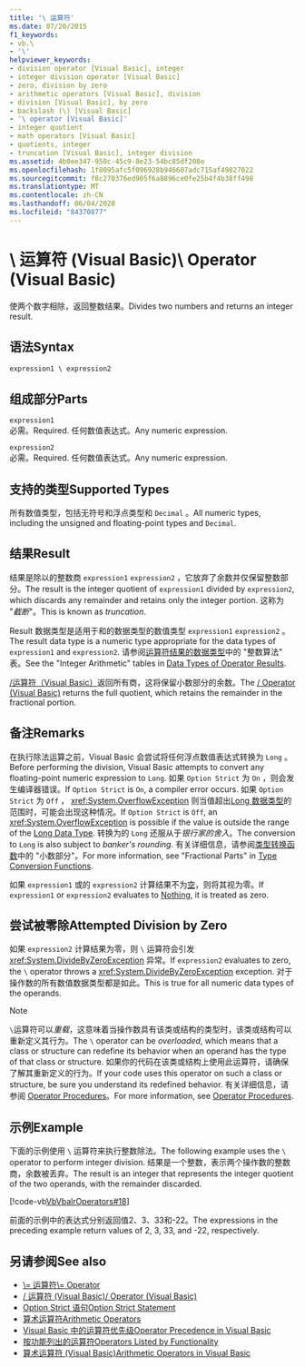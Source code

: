 ```yaml
---
title: '\ 运算符'
ms.date: 07/20/2015
f1_keywords:
- vb.\
- '\'
helpviewer_keywords:
- division operator [Visual Basic], integer
- integer division operator [Visual Basic]
- zero, division by zero
- arithmetic operators [Visual Basic], division
- division [Visual Basic], by zero
- backslash (\) [Visual Basic]
- '\ operator [Visual Basic]'
- integer quotient
- math operators [Visual Basic]
- quotients, integer
- truncation [Visual Basic], integer division
ms.assetid: 4b0ee347-950c-45c9-8e23-54bc85df208e
ms.openlocfilehash: 1f8095afc5f096928b946607adc715af49827022
ms.sourcegitcommit: f8c270376ed905f6a8896ce0fe25b4f4b38ff498
ms.translationtype: MT
ms.contentlocale: zh-CN
ms.lasthandoff: 06/04/2020
ms.locfileid: "84370877"
---
```

# <a name="-operator-visual-basic"></a><span data-ttu-id="589b3-102">\ 运算符 (Visual Basic)</span><span class="sxs-lookup"><span data-stu-id="589b3-102">\ Operator (Visual Basic)</span></span>
<span data-ttu-id="589b3-103">使两个数字相除，返回整数结果。</span><span class="sxs-lookup"><span data-stu-id="589b3-103">Divides two numbers and returns an integer result.</span></span>  
  
## <a name="syntax"></a><span data-ttu-id="589b3-104">语法</span><span class="sxs-lookup"><span data-stu-id="589b3-104">Syntax</span></span>  
  
```vb  
expression1 \ expression2  
```  
  
## <a name="parts"></a><span data-ttu-id="589b3-105">组成部分</span><span class="sxs-lookup"><span data-stu-id="589b3-105">Parts</span></span>  
 `expression1`  
 <span data-ttu-id="589b3-106">必需。</span><span class="sxs-lookup"><span data-stu-id="589b3-106">Required.</span></span> <span data-ttu-id="589b3-107">任何数值表达式。</span><span class="sxs-lookup"><span data-stu-id="589b3-107">Any numeric expression.</span></span>  
  
 `expression2`  
 <span data-ttu-id="589b3-108">必需。</span><span class="sxs-lookup"><span data-stu-id="589b3-108">Required.</span></span> <span data-ttu-id="589b3-109">任何数值表达式。</span><span class="sxs-lookup"><span data-stu-id="589b3-109">Any numeric expression.</span></span>  
  
## <a name="supported-types"></a><span data-ttu-id="589b3-110">支持的类型</span><span class="sxs-lookup"><span data-stu-id="589b3-110">Supported Types</span></span>  
 <span data-ttu-id="589b3-111">所有数值类型，包括无符号和浮点类型和 `Decimal` 。</span><span class="sxs-lookup"><span data-stu-id="589b3-111">All numeric types, including the unsigned and floating-point types and `Decimal`.</span></span>  
  
## <a name="result"></a><span data-ttu-id="589b3-112">结果</span><span class="sxs-lookup"><span data-stu-id="589b3-112">Result</span></span>  
 <span data-ttu-id="589b3-113">结果是除以的整数商 `expression1` `expression2` ，它放弃了余数并仅保留整数部分。</span><span class="sxs-lookup"><span data-stu-id="589b3-113">The result is the integer quotient of `expression1` divided by `expression2`, which discards any remainder and retains only the integer portion.</span></span> <span data-ttu-id="589b3-114">这称为 "*截断*"。</span><span class="sxs-lookup"><span data-stu-id="589b3-114">This is known as *truncation*.</span></span>  
  
 <span data-ttu-id="589b3-115">Result 数据类型是适用于和的数据类型的数值类型 `expression1` `expression2` 。</span><span class="sxs-lookup"><span data-stu-id="589b3-115">The result data type is a numeric type appropriate for the data types of `expression1` and `expression2`.</span></span> <span data-ttu-id="589b3-116">请参阅[运算符结果的数据类型](data-types-of-operator-results.md)中的 "整数算法" 表。</span><span class="sxs-lookup"><span data-stu-id="589b3-116">See the "Integer Arithmetic" tables in [Data Types of Operator Results](data-types-of-operator-results.md).</span></span>  
  
 <span data-ttu-id="589b3-117">[/运算符（Visual Basic）](floating-point-division-operator.md)返回所有商，这将保留小数部分的余数。</span><span class="sxs-lookup"><span data-stu-id="589b3-117">The [/ Operator (Visual Basic)](floating-point-division-operator.md) returns the full quotient, which retains the remainder in the fractional portion.</span></span>  
  
## <a name="remarks"></a><span data-ttu-id="589b3-118">备注</span><span class="sxs-lookup"><span data-stu-id="589b3-118">Remarks</span></span>  
 <span data-ttu-id="589b3-119">在执行除法运算之前，Visual Basic 会尝试将任何浮点数值表达式转换为 `Long` 。</span><span class="sxs-lookup"><span data-stu-id="589b3-119">Before performing the division, Visual Basic attempts to convert any floating-point numeric expression to `Long`.</span></span> <span data-ttu-id="589b3-120">如果 `Option Strict` 为 `On` ，则会发生编译器错误。</span><span class="sxs-lookup"><span data-stu-id="589b3-120">If `Option Strict` is `On`, a compiler error occurs.</span></span> <span data-ttu-id="589b3-121">如果 `Option Strict` 为 `Off` ， <xref:System.OverflowException> 则当值超出[Long 数据类型](../data-types/long-data-type.md)的范围时，可能会出现这种情况。</span><span class="sxs-lookup"><span data-stu-id="589b3-121">If `Option Strict` is `Off`, an <xref:System.OverflowException> is possible if the value is outside the range of the [Long Data Type](../data-types/long-data-type.md).</span></span> <span data-ttu-id="589b3-122">转换为的 `Long` 还服从于*银行家的舍入*。</span><span class="sxs-lookup"><span data-stu-id="589b3-122">The conversion to `Long` is also subject to *banker's rounding*.</span></span> <span data-ttu-id="589b3-123">有关详细信息，请参阅[类型转换函数](../functions/type-conversion-functions.md)中的 "小数部分"。</span><span class="sxs-lookup"><span data-stu-id="589b3-123">For more information, see "Fractional Parts" in [Type Conversion Functions](../functions/type-conversion-functions.md).</span></span>  
  
 <span data-ttu-id="589b3-124">如果 `expression1` 或的 `expression2` 计算结果不为[空](../nothing.md)，则将其视为零。</span><span class="sxs-lookup"><span data-stu-id="589b3-124">If `expression1` or `expression2` evaluates to [Nothing](../nothing.md), it is treated as zero.</span></span>  
  
## <a name="attempted-division-by-zero"></a><span data-ttu-id="589b3-125">尝试被零除</span><span class="sxs-lookup"><span data-stu-id="589b3-125">Attempted Division by Zero</span></span>  
 <span data-ttu-id="589b3-126">如果 `expression2` 计算结果为零，则 `\` 运算符会引发 <xref:System.DivideByZeroException> 异常。</span><span class="sxs-lookup"><span data-stu-id="589b3-126">If `expression2` evaluates to zero, the `\` operator throws a <xref:System.DivideByZeroException> exception.</span></span> <span data-ttu-id="589b3-127">对于操作数的所有数值数据类型都是如此。</span><span class="sxs-lookup"><span data-stu-id="589b3-127">This is true for all numeric data types of the operands.</span></span>  
  
> [!NOTE]
> <span data-ttu-id="589b3-128">`\`运算符可以*重载*，这意味着当操作数具有该类或结构的类型时，该类或结构可以重新定义其行为。</span><span class="sxs-lookup"><span data-stu-id="589b3-128">The `\` operator can be *overloaded*, which means that a class or structure can redefine its behavior when an operand has the type of that class or structure.</span></span> <span data-ttu-id="589b3-129">如果你的代码在该类或结构上使用此运算符，请确保了解其重新定义的行为。</span><span class="sxs-lookup"><span data-stu-id="589b3-129">If your code uses this operator on such a class or structure, be sure you understand its redefined behavior.</span></span> <span data-ttu-id="589b3-130">有关详细信息，请参阅 [Operator Procedures](../../programming-guide/language-features/procedures/operator-procedures.md)。</span><span class="sxs-lookup"><span data-stu-id="589b3-130">For more information, see [Operator Procedures](../../programming-guide/language-features/procedures/operator-procedures.md).</span></span>  
  
## <a name="example"></a><span data-ttu-id="589b3-131">示例</span><span class="sxs-lookup"><span data-stu-id="589b3-131">Example</span></span>  
 <span data-ttu-id="589b3-132">下面的示例使用 `\` 运算符来执行整数除法。</span><span class="sxs-lookup"><span data-stu-id="589b3-132">The following example uses the `\` operator to perform integer division.</span></span> <span data-ttu-id="589b3-133">结果是一个整数，表示两个操作数的整数商，余数被丢弃。</span><span class="sxs-lookup"><span data-stu-id="589b3-133">The result is an integer that represents the integer quotient of the two operands, with the remainder discarded.</span></span>  
  
 [!code-vb[VbVbalrOperators#18](~/samples/snippets/visualbasic/VS_Snippets_VBCSharp/VbVbalrOperators/VB/Class1.vb#18)]  
  
 <span data-ttu-id="589b3-134">前面的示例中的表达式分别返回值2、3、33和-22。</span><span class="sxs-lookup"><span data-stu-id="589b3-134">The expressions in the preceding example return values of 2, 3, 33, and -22, respectively.</span></span>  
  
## <a name="see-also"></a><span data-ttu-id="589b3-135">另请参阅</span><span class="sxs-lookup"><span data-stu-id="589b3-135">See also</span></span>

- [<span data-ttu-id="589b3-136">\\= 运算符</span><span class="sxs-lookup"><span data-stu-id="589b3-136">\\= Operator</span></span>](integer-division-assignment-operator.md)
- [<span data-ttu-id="589b3-137">/ 运算符 (Visual Basic)</span><span class="sxs-lookup"><span data-stu-id="589b3-137">/ Operator (Visual Basic)</span></span>](floating-point-division-operator.md)
- [<span data-ttu-id="589b3-138">Option Strict 语句</span><span class="sxs-lookup"><span data-stu-id="589b3-138">Option Strict Statement</span></span>](../statements/option-strict-statement.md)
- [<span data-ttu-id="589b3-139">算术运算符</span><span class="sxs-lookup"><span data-stu-id="589b3-139">Arithmetic Operators</span></span>](arithmetic-operators.md)
- [<span data-ttu-id="589b3-140">Visual Basic 中的运算符优先级</span><span class="sxs-lookup"><span data-stu-id="589b3-140">Operator Precedence in Visual Basic</span></span>](operator-precedence.md)
- [<span data-ttu-id="589b3-141">按功能列出的运算符</span><span class="sxs-lookup"><span data-stu-id="589b3-141">Operators Listed by Functionality</span></span>](operators-listed-by-functionality.md)
- [<span data-ttu-id="589b3-142">算术运算符 (Visual Basic)</span><span class="sxs-lookup"><span data-stu-id="589b3-142">Arithmetic Operators in Visual Basic</span></span>](../../programming-guide/language-features/operators-and-expressions/arithmetic-operators.md)
